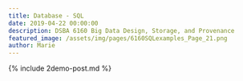 ```yaml
---
title: Database - SQL
date: 2019-04-22 00:00:00
description: DSBA 6160 Big Data Design, Storage, and Provenance
featured_image: /assets/img/pages/6160SQLexamples_Page_21.png
author: Marie
---
```


{% include 2demo-post.md %}
